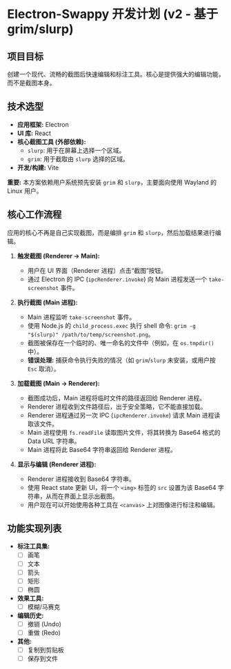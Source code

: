 # Electron-Swappy 开发计划 (v2 - 基于 grim/slurp)

## 项目目标

创建一个现代、流畅的截图后快速编辑和标注工具。核心是提供强大的编辑功能，而不是截图本身。

## 技术选型

- **应用框架:** Electron
- **UI 库:** React
- **核心截图工具 (外部依赖):**
  - `slurp`: 用于在屏幕上选择一个区域。
  - `grim`: 用于截取由 `slurp` 选择的区域。
- **开发/构建:** Vite

**重要:** 本方案依赖用户系统预先安装 `grim` 和 `slurp`，主要面向使用 Wayland 的 Linux 用户。

## 核心工作流程

应用的核心不再是自己实现截图，而是编排 `grim` 和 `slurp`，然后加载结果进行编辑。

1.  **触发截图 (Renderer -> Main):**
    - 用户在 UI 界面（Renderer 进程）点击“截图”按钮。
    - 通过 Electron 的 IPC (`ipcRenderer.invoke`) 向 Main 进程发送一个 `take-screenshot` 事件。

2.  **执行截图 (Main 进程):**
    - Main 进程监听 `take-screenshot` 事件。
    - 使用 Node.js 的 `child_process.exec` 执行 shell 命令: `grim -g "$(slurp)" /path/to/temp/screenshot.png`。
    - 截图被保存在一个临时的、唯一命名的文件中（例如，在 `os.tmpdir()` 中）。
    - **错误处理:** 捕获命令执行失败的情况（如 `grim`/`slurp` 未安装，或用户按 `Esc` 取消）。

3.  **加载截图 (Main -> Renderer):**
    - 截图成功后，Main 进程将临时文件的路径返回给 Renderer 进程。
    - Renderer 进程收到文件路径后，出于安全策略，它不能直接加载。
    - Renderer 进程通过另一次 IPC (`ipcRenderer.invoke`) 请求 Main 进程读取该文件。
    - Main 进程使用 `fs.readFile` 读取图片文件，将其转换为 Base64 格式的 Data URL 字符串。
    - Main 进程将此 Base64 字符串返回给 Renderer 进程。

4.  **显示与编辑 (Renderer 进程):**
    - Renderer 进程接收到 Base64 字符串。
    - 使用 React state 更新 UI，将一个 `<img>` 标签的 `src` 设置为该 Base64 字符串，从而在界面上显示出截图。
    - 用户现在可以开始使用各种工具在 `<canvas>` 上对图像进行标注和编辑。

## 功能实现列表

- **标注工具集:**
  - [ ] 画笔
  - [ ] 文本
  - [ ] 箭头
  - [ ] 矩形
  - [ ] 椭圆
- **效果工具:**
  - [ ] 模糊/马赛克
- **编辑历史:**
  - [ ] 撤销 (Undo)
  - [ ] 重做 (Redo)
- **其他:**
  - [ ] 复制到剪贴板
  - [ ] 保存到文件
